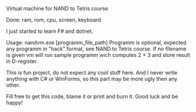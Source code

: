 Virtual machine for NAND to Tetris course

Done: ram, rom, cpu, screen, keyboard

I just started to learn F# and dotnet.

Usage: nandvm.exe [programm_file_path]
Programm is optional, expected any programm in "hack" format, see NAND to Tetris course. If no filename is given vm will run sample programm wich computes 2 + 3 and store result in D-register.

This is fun project, do not expect any cool stuff here. And I never write anything with C# or WinForms, so this part may be more ugly then any other.

Fill free to get this code, blame it or print and burn it. Good luck and be happy!
